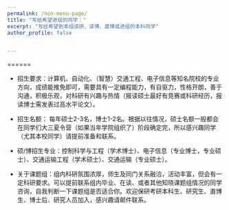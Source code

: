 ```yaml
---
permalink: /non-menu-page/
title: "写给希望进组的同学："
excerpt: "写给希望到本组读研、读博、直博或进组的本科同学"
author_profile: false


---
```



======

* 招生要求：计算机、自动化、（智慧）交通工程、电子信息等知名院校的专业方向，成绩能推免即可，需要具有一定编程能力，有自驱力，性格开朗，善于沟通，积极乐观，对科研有兴趣与热情（报读硕士最好有竞赛或科研经历，报读博士需发表过高水平论文）。

* 招生名额： 每年硕士2-3名，博士1-2名。根据以往情况，硕士名额一般都会在同学们大三夏令营（如果当年学院组织了）阶段确定完，所以感兴趣同学（尤其本校同学）请提前准备和联系。

* 硕/博招生专业：控制科学与工程（学术博士）、电子信息（专业博士，专业硕士）、交通运输工程（学术硕士）、交通运输（专业硕士）。

* 关于课题组：组内科研氛围浓厚，师生及同门关系融洽，活动丰富，但会有一定科研要求。可以提前联系组内毕业、在读、或者其他知晓课题组情况的同学咨询，自我判断一下课题组是否适合你。欢迎保研考研本科生、研究生、直博生、博士后、研究人员加入，感兴趣请邮件联系。


